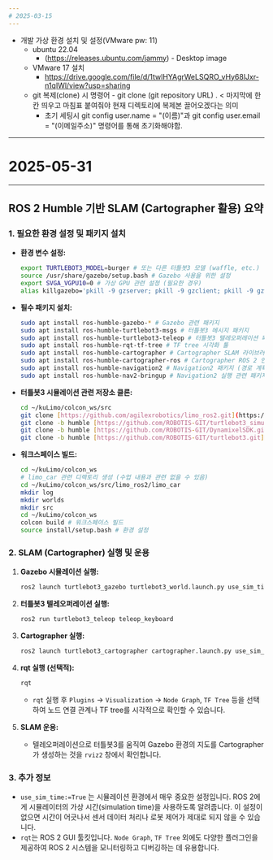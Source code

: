 ```yaml
---
# 2025-03-15
---
```

- 개발 가상 환경 설치 및 설정(VMware pw: 11)
  - ubuntu 22.04 
    - (https://releases.ubuntu.com/jammy) - Desktop image
  - VMware 17 설치
    - https://drive.google.com/file/d/1twlHYAgrWeLSQRO_vHy68lJxr-n1qIWl/view?usp=sharing
  - git 복제(clone) 시 명령어 - git clone (git repository URL) . < 마지막에 한칸 띄우고 마침표 붙여줘야 현재 디렉토리에 복제본 끌어오겠다는 의미
    - 초기 세팅시 git config user.name = "(이름)"과 git config user.email = "(이메일주소)" 명령어를 통해 초기화해야함.


---
# 2025-05-31
---
## ROS 2 Humble 기반 SLAM (Cartographer 활용) 요약

### 1. 필요한 환경 설정 및 패키지 설치

* **환경 변수 설정:**

    ```bash
    export TURTLEBOT3_MODEL=burger # 또는 다른 터틀봇3 모델 (waffle, etc.)
    source /usr/share/gazebo/setup.bash # Gazebo 사용을 위한 설정
    export SVGA_VGPU10=0 # 가상 GPU 관련 설정 (필요한 경우)
    alias killgazebo='pkill -9 gzserver; pkill -9 gzclient; pkill -9 gzweb; pkill -9 gzbridge' # Gazebo 관련 프로세스 종료 alias
    ```

* **필수 패키지 설치:**

    ```bash
    sudo apt install ros-humble-gazebo-* # Gazebo 관련 패키지
    sudo apt install ros-humble-turtlebot3-msgs # 터틀봇3 메시지 패키지
    sudo apt install ros-humble-turtlebot3-teleop # 터틀봇3 텔레오퍼레이션 패키지
    sudo apt install ros-humble-rqt-tf-tree # TF tree 시각화 툴
    sudo apt install ros-humble-cartographer # Cartographer SLAM 라이브러리
    sudo apt install ros-humble-cartographer-ros # Cartographer ROS 2 인터페이스
    sudo apt install ros-humble-navigation2 # Navigation2 패키지 (경로 계획, 장애물 회피 등)
    sudo apt install ros-humble-nav2-bringup # Navigation2 실행 관련 패키지
    ```

* **터틀봇3 시뮬레이션 관련 저장소 클론:**

    ```bash
    cd ~/kuLimo/colcon_ws/src
    git clone [https://github.com/agilexrobotics/limo_ros2.git](https://github.com/agilexrobotics/limo_ros2.git) # LIMO 로봇 관련 (수업 내용과 관련 없을 수 있음)
    git clone -b humble [https://github.com/ROBOTIS-GIT/turtlebot3_simulations.git](https://github.com/ROBOTIS-GIT/turtlebot3_simulations.git) # 터틀봇3 시뮬레이션
    git clone -b humble [https://github.com/ROBOTIS-GIT/DynamixelSDK.git](https://github.com/ROBOTIS-GIT/DynamixelSDK.git) # 다이나믹셀 SDK (터틀봇3 구동기 제어)
    git clone -b humble [https://github.com/ROBOTIS-GIT/turtlebot3.git](https://github.com/ROBOTIS-GIT/turtlebot3.git) # 터틀봇3 관련 핵심 패키지
    ```

* **워크스페이스 빌드:**

    ```bash
    cd ~/kuLimo/colcon_ws
    # limo_car 관련 디렉토리 생성 (수업 내용과 관련 없을 수 있음)
    cd ~/kuLimo/colcon_ws/src/limo_ros2/limo_car
    mkdir log
    mkdir worlds
    mkdir src
    cd ~/kuLimo/colcon_ws
    colcon build # 워크스페이스 빌드
    source install/setup.bash # 환경 설정
    ```

### 2. SLAM (Cartographer) 실행 및 운용

1.  **Gazebo 시뮬레이션 실행:**

    ```bash
    ros2 launch turtlebot3_gazebo turtlebot3_world.launch.py use_sim_time:=True # use_sim_time 중요!
    ```

2.  **터틀봇3 텔레오퍼레이션 실행:**

    ```bash
    ros2 run turtlebot3_teleop teleop_keyboard
    ```

3.  **Cartographer 실행:**

    ```bash
    ros2 launch turtlebot3_cartographer cartographer.launch.py use_sim_time:=true # use_sim_time 중요!
    ```

4.  **rqt 실행 (선택적):**

    ```bash
    rqt
    ```

    * `rqt` 실행 후 `Plugins` -> `Visualization` -> `Node Graph`, `TF Tree` 등을 선택하여 노드 연결 관계나 TF tree를 시각적으로 확인할 수 있습니다.

5.  **SLAM 운용:**

    * 텔레오퍼레이션으로 터틀봇3를 움직여 Gazebo 환경의 지도를 Cartographer가 생성하는 것을 `rviz2` 창에서 확인합니다.

### 3. 추가 정보

* `use_sim_time:=True` 는 시뮬레이션 환경에서 매우 중요한 설정입니다. ROS 2에게 시뮬레이터의 가상 시간(simulation time)을 사용하도록 알려줍니다. 이 설정이 없으면 시간이 어긋나서 센서 데이터 처리나 로봇 제어가 제대로 되지 않을 수 있습니다.
* `rqt`는 ROS 2 GUI 툴킷입니다. `Node Graph`, `TF Tree` 외에도 다양한 플러그인을 제공하여 ROS 2 시스템을 모니터링하고 디버깅하는 데 유용합니다.